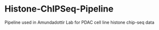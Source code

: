 # Histone-ChIPSeq-Pipeline
Pipeline used in Amundadottir Lab for PDAC cell line histone chip-seq data

